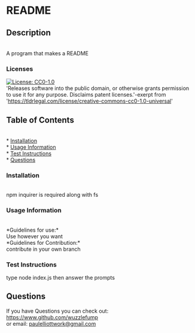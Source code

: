 # README

## Description
<br>
 A program that makes a README


### Licenses
[![License: CC0-1.0](https://licensebuttons.net/l/zero/1.0/80x15.png)](http://creativecommons.org/publicdomain/zero/1.0/)
<br>
'Releases software into the public domain, or otherwise grants permission to use it for any purpose. Disclaims patent licenses.'-exerpt from 'https://tldrlegal.com/license/creative-commons-cc0-1.0-universal' 

## Table of Contents
<br>
* <a href="#install">Installation</a>
<br>
* <a href ="#use">Usage Information</a>
<br>
* <a href="#test">Test Instructions</a>
<br>
* <a href="#q">Questions</a>

<h3 id= "install" > Installation</h3>
<br>
npm inquirer is required along with fs


<h3 id = "use"> Usage Information</h3>
<br>
*Guidelines for use:*
<br>
Use however you want
<br>
*Guidelines for Contribution:* 
<br>
contribute in your own branch

<h3 id="test"> Test Instructions</h3>
type node index.js then answer the prompts


<h2 id = "q"> Questions</h2>

If you have Questions you can check out:
<br>
<a href="https://www.github.com/wuzzlefump">https://www.github.com/wuzzlefump</a><br>
or email:
paulelliottwork@gmail.com